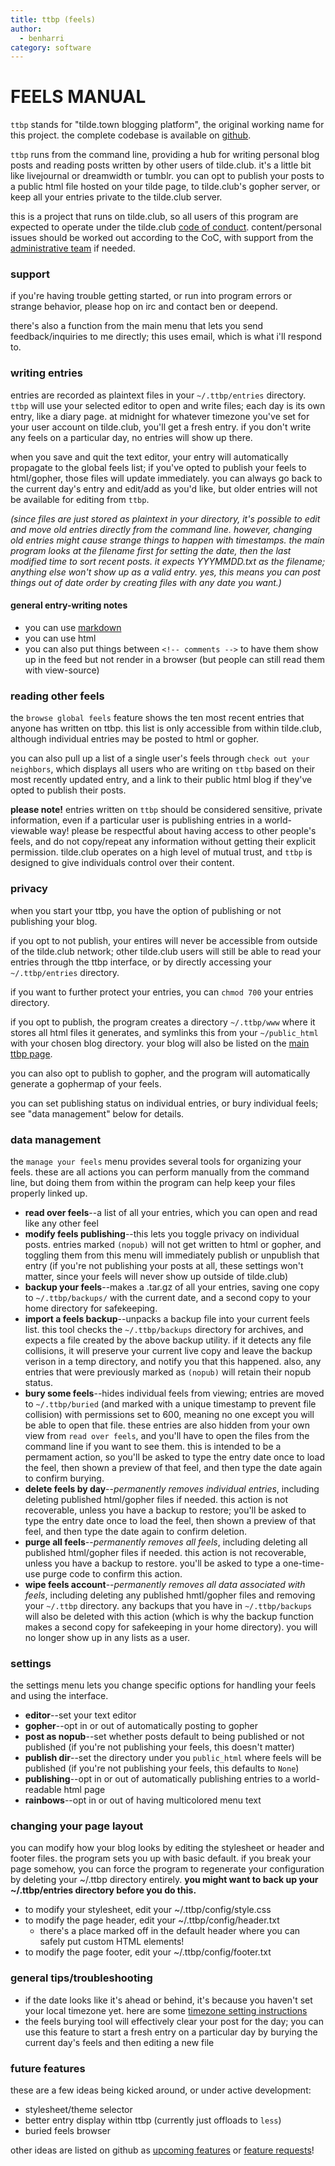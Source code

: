 ```yaml
---
title: ttbp (feels)
author:
  - benharri
category: software
---
```


# FEELS MANUAL #

`ttbp` stands for "tilde.town blogging platform", the original working name for
this project. the complete codebase is available on
[github](https://github.com/tildeclub/ttbp).

`ttbp` runs from the command line, providing a hub for writing personal blog
posts and reading posts written by other users of tilde.club. it's a little bit
like livejournal or dreamwidth or tumblr. you can opt to publish your posts to a
public html file hosted on your tilde page, to tilde.club's gopher server, or
keep all your entries private to the tilde.club server.

this is a project that runs on tilde.club, so all users of this program are
expected to operate under the tilde.club [code of
conduct](http://tilde.club/wiki/code-of-conduct.html). content/personal issues should be
worked out according to the CoC, with support from the [administrative
team](https://tilde.club/wiki/code-of-conduct.html#contact-info) if needed.

### support

if you're having trouble getting started, or run into program errors or strange
behavior, please hop on irc and contact ben or deepend.

there's also a function from the main menu that lets you send feedback/inquiries
to me directly; this uses email, which is what i'll respond to.

### writing entries

entries are recorded as plaintext files in your `~/.ttbp/entries` directory.
`ttbp` will use your selected editor to open and write files; each day is its
own entry, like a diary page. at midnight for whatever timezone you've set for
your user account on tilde.club, you'll get a fresh entry. if you don't write
any feels on a particular day, no entries will show up there.

when you save and quit the text editor, your entry will automatically propagate
to the global feels list; if you've opted to publish your feels to html/gopher,
those files will update immediately. you can always go back to the current day's
entry and edit/add as you'd like, but older entries will not be available for
editing from `ttbp`.

*(since files are just stored as plaintext in your directory, it's possible to
edit and move old entries directly from the command line. however, changing old
entries might cause strange things to happen with timestamps. the main program
looks at the filename first for setting the date, then the last modified time to
sort recent posts. it expects YYYMMDD.txt as the filename; anything else won't
show up as a valid entry. yes, this means you can post things out of date order
by creating files with any date you want.)*

#### general entry-writing notes

* you can use [markdown](https://daringfireball.net/projects/markdown/syntax)
* you can use html
* you can also put things between `<!-- comments -->` to have them show up
  in the feed but not render in a browser (but people can still read them with
  view-source)

### reading other feels

the `browse global feels` feature shows the ten most recent entries that anyone
has written on ttbp. this list is only accessible from within tilde.club,
although individual entries may be posted to html or gopher.

you can also pull up a list of a single user's feels through `check out your
neighbors`, which displays all users who are writing on `ttbp` based on their
most recently updated entry, and a link to their public html blog if they've
opted to publish their posts.

**please note!** entries written on `ttbp` should be considered sensitive,
private information, even if a particular user is publishing entries in a
world-viewable way! please be respectful about having access to other people's
feels, and do not copy/repeat any information without getting their explicit
permission. tilde.club operates on a high level of mutual trust, and `ttbp` is
designed to give individuals control over their content.

### privacy

when you start your ttbp, you have the option of publishing or not publishing
your blog.

if you opt to not publish, your entires will never be accessible from outside of
the tilde.club network; other tilde.club users will still be able to read your
entries through the ttbp interface, or by directly accessing your
`~/.ttbp/entries` directory.

if you want to further protect your entries, you can `chmod 700` your entries
directory.

if you opt to publish, the program creates a directory `~/.ttbp/www` where it
stores all html files it generates, and symlinks this from your `~/public_html`
with your chosen blog directory. your blog will also be listed on the [main ttbp
page](https://tilde.club/wiki/ttbp.html).

you can also opt to publish to gopher, and the program will automatically
generate a gophermap of your feels.

you can set publishing status on individual entries, or bury individual feels;
see "data management" below for details.

### data management

the `manage your feels` menu provides several tools for organizing your feels.
these are all actions you can perform manually from the command line, but doing
them from within the program can help keep your files properly linked up.

* **read over feels**--a list of all your entries, which you can open and
  read like any other feel
* **modify feels publishing**--this lets you toggle privacy on individual
  posts. entries marked `(nopub)` will not get written to html or gopher,
  and toggling them from this menu will immediately publish or unpublish
  that entry (if you're not publishing your posts at all, these settings
  won't matter, since your feels will never show up outside of tilde.club)
* **backup your feels**--makes a .tar.gz of all your entries, saving one
  copy to `~/.ttbp/backups/` with the current date, and a second copy to
  your home directory for safekeeping.
* **import a feels backup**--unpacks a backup file into your current feels
  list. this tool checks the `~/.ttbp/backups` directory for archives, and
  expects a file created by the above backup utility. if it detects any file
  collisions, it will preserve your current live copy and leave the backup
  verison in a temp directory, and notify you that this happened. also, any
  entries that were previously marked as `(nopub)` will retain their nopub
  status.
* **bury some feels**--hides individual feels from viewing; entries are
  moved to `~/.ttbp/buried` (and marked with a unique timestamp to prevent
  file collision) with permissions set to 600, meaning no one except you
  will be able to open that file. these entries are also hidden from your
  own view from `read over feels`, and you'll have to open the files from
  the command line if you want to see them. this is intended to be a
  permament action, so you'll be asked to type the entry date once to load
  the feel, then shown a preview of that feel, and then type the date again
  to confirm burying.
* **delete feels by day**--*permanently removes individual entries*,
  including deleting published html/gopher files if needed. this action is
  not recoverable, unless you have a backup to restore; you'll be asked to
  type the entry date once to load the feel, then shown a preview of that
  feel, and then type the date again to confirm deletion.
* **purge all feels**--*permanently removes all feels*, including deleting
  all published html/gopher files if needed. this action is not recoverable,
  unless you have a backup to restore. you'll be asked to type a
  one-time-use purge code to confirm this action.
* **wipe feels account**--*permanently removes all data associated with
  feels*, including deleting any published hmtl/gopher files and removing
  your `~/.ttbp` directory. any backups that you have in `~/.ttbp/backups`
  will also be deleted with this action (which is why the backup function
  makes a second copy for safekeeping in your home directory). you will no
  longer show up in any lists as a user.

### settings

the settings menu lets you change specific options for handling your feels and
using the interface.

* **editor**--set your text editor
* **gopher**--opt in or out of automatically posting to gopher
* **post as nopub**--set whether posts default to being published or not
  published (if you're not publishing your feels, this doesn't matter)
* **publish dir**--set the directory under you `public_html` where feels will be
  published (if you're not publishing your feels, this defaults to `None`)
* **publishing**--opt in or out of automatically publishing entries to a
  world-readable html page
* **rainbows**--opt in or out of having multicolored menu text

### changing your page layout

you can modify how your blog looks by editing the stylesheet or header and
footer files. the program sets you up with basic default. if you break your page
somehow, you can force the program to regenerate your configuration by deleting
your ~/.ttbp directory entirely.  **you might want to back up your
~/.ttbp/entries directory before you do this.**

* to modify your stylesheet, edit your ~/.ttbp/config/style.css
* to modify the page header, edit your ~/.ttbp/config/header.txt
  * there's a place marked off in the default header where you can safely put
    custom HTML elements!
* to modify the page footer, edit your ~/.ttbp/config/footer.txt

### general tips/troubleshooting

* if the date looks like it's ahead or behind, it's because you haven't set
  your local timezone yet.  here are some
  [timezone setting instructions](http://www.cyberciti.biz/faq/linux-unix-set-tz-environment-variable/)
* the feels burying tool will effectively clear your post for the day; you can
  use this feature to start a fresh entry on a particular day by burying the
  current day's feels and then editing a new file

### future features

these are a few ideas being kicked around, or under active development:

* stylesheet/theme selector
* better entry display within ttbp (currently just offloads to `less`)
* buried feels browser

other ideas are listed on github as
[upcoming features](https://github.com/modgethanc/ttbp/issues?q=is%3Aissue+is%3Aopen+label%3A"upcoming+features") or [feature requests](https://github.com/modgethanc/ttbp/issues?q=is%3Aissue+is%3Aopen+label%3A"feature+request")!
